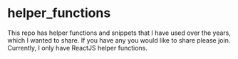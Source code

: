 # helper_functions

This repo has helper functions and snippets that I have used over the years, which I wanted to share. If you have any you would like to share please join. Currently, I only have ReactJS helper functions.

